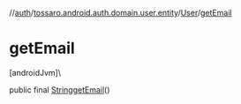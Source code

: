 //[auth](../../../index.md)/[tossaro.android.auth.domain.user.entity](../index.md)/[User](index.md)/[getEmail](get-email.md)

# getEmail

[androidJvm]\

public final [String](https://developer.android.com/reference/kotlin/java/lang/String.html)[getEmail](get-email.md)()
